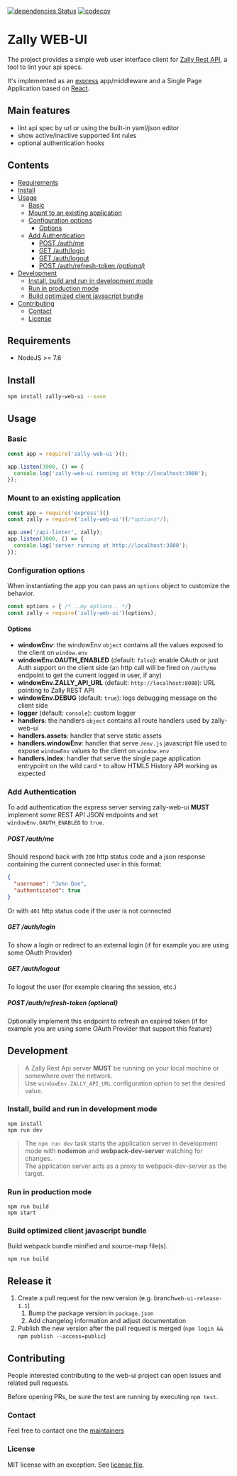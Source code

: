 [![dependencies Status](https://david-dm.org/zalando-incubator/zally-web-ui/status.svg)](https://david-dm.org/zalando-incubator/zally-web-ui)
[![codecov](https://codecov.io/gh/zalando-incubator/zally-web-ui/branch/master/graph/badge.svg)](https://codecov.io/gh/zalando-incubator/zally-web-ui)

Zally WEB-UI
============

The project provides a simple web user interface client for [Zally Rest API](https://github.com/zalando-incubator/zally), a tool to lint your api specs.

It's implemented as an [express](https://expressjs.com/) app/middleware and a Single Page Application based on [React](https://facebook.github.io/react/). 


## Main features

* lint api spec by url or using the built-in yaml/json editor
* show active/inactive supported lint rules
* optional authentication hooks

<!-- START doctoc generated TOC please keep comment here to allow auto update -->
<!-- DON'T EDIT THIS SECTION, INSTEAD RE-RUN doctoc TO UPDATE -->
## Contents

- [Requirements](#requirements)
- [Install](#install)
- [Usage](#usage)
  - [Basic](#basic)
  - [Mount to an existing application](#mount-to-an-existing-application)
  - [Configuration options](#configuration-options)
    - [Options](#options)
  - [Add Authentication](#add-authentication)
      - [POST /auth/me](#post-authme)
      - [GET /auth/login](#get-authlogin)
      - [GET /auth/logout](#get-authlogout)
      - [POST /auth/refresh-token *(optional)*](#post-authrefresh-token-optional)
- [Development](#development)
  - [Install, build and run in development mode](#install-build-and-run-in-development-mode)
  - [Run in production mode](#run-in-production-mode)
  - [Build optimized client javascript bundle](#build-optimized-client-javascript-bundle)
- [Contributing](#contributing)
  - [Contact](#contact)
  - [License](#license)

<!-- END doctoc generated TOC please keep comment here to allow auto update -->

## Requirements

* NodeJS >= 7.6

## Install

```bash
npm install zally-web-ui --save
```

## Usage

### Basic

```js
const app = require('zally-web-ui')();

app.listen(3000, () => {
  console.log('zally-web-ui running at http://localhost:3000');
});
```

### Mount to an existing application

```js
const app = require('express')()
const zally = require('zally-web-ui')(/*options*/);

app.use('/api-linter', zally);
app.listen(3000, () => {
  console.log('server running at http://localhost:3000');
});
```

### Configuration options

When instantiating the app you can pass an `options` object to customize the behavior. 

```js
const options = { /* ..my options.. */}
const zally = require('zally-web-ui')(options);
```

#### Options

* **windowEnv**: the windowEnv `object` contains all the values exposed to the client on `window.env` 
* **windowEnv.OAUTH_ENABLED** (default: `false`): enable OAuth or just Auth support on the client side (an http call will be fired on `/auth/me` endpoint to get the current logged in user, if any)  
* **windowEnv.ZALLY_API_URL** (default: `http://localhost:8080`): URL pointing to Zally REST API
* **windowEnv.DEBUG** (default: `true`): logs debugging message on the client side
* **logger** (default: `console`): custom logger
* **handlers**: the handlers `object` contains all route handlers used by zally-web-ui
* **handlers.assets**: handler that serve static assets
* **handlers.windowEnv**: handler that serve `/env.js` javascript file used to expose `windowEnv` values to the client on `window.env`
* **handlers.index**: handler that serve the single page application entrypoint on the wild card `*` to allow HTML5 History API working as expected


### Add Authentication

To add authentication the express server serving zally-web-ui **MUST** implement some REST API JSON endpoints and set `windowEnv.OAUTH_ENABLED` to `true`.

##### POST /auth/me
  
Should respond back with `200` http status code and a json response containing the current connected user in this format:

```json
{
  "username": "John Doe",
  "authenticated": true
}
```
  
Or with `401` http status code if the user is not connected
  
##### GET /auth/login
   
To show a login or redirect to an external login (if for example you are using some OAuth Provider)
   
##### GET /auth/logout
   
To logout the user (for example clearing the session, etc.)
   
##### POST /auth/refresh-token *(optional)*
  
Optionally implement this endpoint to refresh an expired token (if for example you are using some OAuth Provider that support this feature)

## Development

> A Zally Rest Api server **MUST** be running on your local machine or somewhere over the network. <br>
 Use `windowEnv.ZALLY_API_URL` configuration option to set the desired value.

### Install, build and run in development mode

```
npm install
npm run dev
```

> The `npm run dev` task starts the application server in development mode with **nodemon** and **webpack-dev-server** watching for changes.<br>
  The application server acts as a proxy to webpack-dev-server as the target.

### Run in production mode

```
npm run build
npm start
```

### Build optimized client javascript bundle

Build webpack bundle minified and source-map file(s).

```
npm run build
```

## Release it

1. Create a pull request for the new version (e.g. branch`web-ui-release-1.1`)
    1. Bump the package version in `package.json`
    1. Add changelog information and adjust documentation
1. Publish the new version after the pull request is merged (`npm login && npm publish --access=public`)

## Contributing

People interested contributing to the web-ui project can open issues and related pull requests. 

Before opening PRs, be sure the test are running by executing `npm test`.

### Contact

Feel free to contact one the [maintainers](MAINTAINERS)

### License

MIT license with an exception. See [license file](LICENSE).
